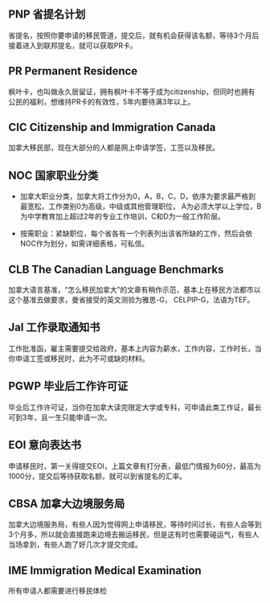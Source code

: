 
## PNP 省提名计划

省提名，按照你要申请的移民管道，提交后，就有机会获得该名额，等待3个月后接着进入到联邦提名，就可以获取PR卡。

## PR Permanent Residence

枫叶卡，也叫做永久居留证，拥有枫叶卡不等于成为citizenship，但同时也拥有公民的福利，想维持PR卡的有效性，5年内要待满3年以上。

## CIC Citizenship and Immigration Canada

加拿大移民部，现在大部分的人都是网上申请学签，工签以及移民。

## NOC 国家职业分类

+ 加拿大职业分类，加拿大将工作分为0，A，B，C，D，依序为要求最严格到最宽松，工作类别0为高级，中级或其他管理职位， A为必须大学以上学位，B为中学教育加上超过2年的专业工作培训，C和D为一般工作阶层。

+ 按需职业：紧缺职位，每个省各有一个列表列出该省所缺的工作，然后会依NOC作为划分，如需详细表格，可私信。

## CLB The Canadian Language Benchmarks

加拿大语言基准，“怎么移民加拿大”的文章有稍作示范，基本上在移民方法都市以这个基准去做要求，曼省接受的英文测验为雅思-G， CELPIP-G，法语为TEF。

## Jal 工作录取通知书

工作批准函，雇主需要提交给政府，基本上内容为薪水，工作内容，工作时长，当你申请工签或移民时，此为不可或缺的材料。

## PGWP 毕业后工作许可证

毕业后工作许可证，当你在加拿大读完限定大学或专科，可申请此类工作证，最长可到3年，且一生只能申请一次。

## EOI 意向表达书

申请移民时，第一关得提交EOI，上篇文章有打分表，最低门情报为60分，最高为1000分，提交后等待获取名额，就可以到省提名的汇率。

## CBSA 加拿大边境服务局

加拿大边境服务局，有些人因为觉得网上申请移民，等待时间过长，有些人会等到3个月多，所以就会直接跑来边境去搬运移民，但是这有时也需要碰运气，有些人当场拿到，有些人跑了好几次才提交完成。

## IME Immigration Medical Examination

所有申请人都需要进行移民体检
